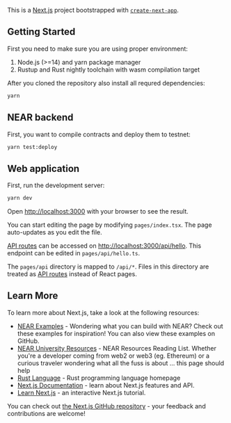 This is a [Next.js](https://nextjs.org/) project bootstrapped with [`create-next-app`](https://github.com/vercel/next.js/tree/canary/packages/create-next-app).

## Getting Started

First you need to make sure you are using proper environment:

1. Node.js (>=14) and yarn package manager
1. Rustup and Rust nightly toolchain with wasm compilation target

After you cloned the repository also install all requred dependencies:
```bash
yarn
```

## NEAR backend

First, you want to compile contracts and deploy them to testnet:

```bash
yarn test:deploy
```

## Web application

First, run the development server:

```bash
yarn dev
```

Open [http://localhost:3000](http://localhost:3000) with your browser to see the result.

You can start editing the page by modifying `pages/index.tsx`. The page auto-updates as you edit the file.

[API routes](https://nextjs.org/docs/api-routes/introduction) can be accessed on [http://localhost:3000/api/hello](http://localhost:3000/api/hello). This endpoint can be edited in `pages/api/hello.ts`.

The `pages/api` directory is mapped to `/api/*`. Files in this directory are treated as [API routes](https://nextjs.org/docs/api-routes/introduction) instead of React pages.

## Learn More

To learn more about Next.js, take a look at the following resources:

- [NEAR Examples](https://examples.near.org/) - Wondering what you can build with NEAR? Check out these examples for inspiration! You can also view these examples on GitHub.
- [NEAR University Resources](https://www.near.university/resources) - NEAR Resources Reading List. Whether you're a developer coming from web2 or web3 (eg. Ethereum) or a curious traveler wondering what all the fuss is about ... this page should help
- [Rust Language](https://www.rust-lang.org/) - Rust programming language homepage
- [Next.js Documentation](https://nextjs.org/docs) - learn about Next.js features and API.
- [Learn Next.js](https://nextjs.org/learn) - an interactive Next.js tutorial.

You can check out [the Next.js GitHub repository](https://github.com/vercel/next.js/) - your feedback and contributions are welcome!